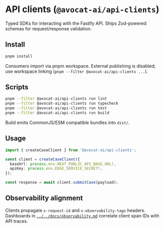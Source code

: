 # API clients (`@avocat-ai/api-clients`)

Typed SDKs for interacting with the Fastify API. Ships Zod-powered schemas for request/response validation.

## Install

```bash
pnpm install
```

Consumers import via pnpm workspace. External publishing is disabled; use workspace linking (`pnpm --filter @avocat-ai/api-clients ...`).

## Scripts

```bash
pnpm --filter @avocat-ai/api-clients run lint
pnpm --filter @avocat-ai/api-clients run typecheck
pnpm --filter @avocat-ai/api-clients run test
pnpm --filter @avocat-ai/api-clients run build
```

Build emits CommonJS/ESM compatible bundles into `dist/`.

## Usage

```ts
import { createCaseClient } from '@avocat-ai/api-clients';

const client = createCaseClient({
  baseUrl: process.env.NEXT_PUBLIC_API_BASE_URL!,
  apiKey: process.env.EDGE_SERVICE_SECRET!,
});

const response = await client.submitCase(payload);
```

## Observability alignment

Clients propagate `x-request-id` and `x-observability-tags` headers. Dashboards in [`../../docs/observability.md`](../../docs/observability.md) correlate client span IDs with API traces.
